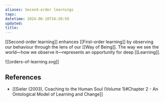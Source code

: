 ```yaml
---
aliases: Second-order learnings
tags: 
datetime: 2024-06-10T18:20:59
updated: 
title: 
---
```

[[Second-order learning]] enhances [[First-order learning]] by observing our behaviour through the lens of our [[Way of Being]]. The way we see the world—how we observe it—represents an opportunity for deep [[Learning]].

![[orders-of-learning.svg]]


## References
- [[Sieler (2003), Coaching to the Human Soul (Volume 1)#Chapter 2 - An Ontological Model of Learning and Change]]
